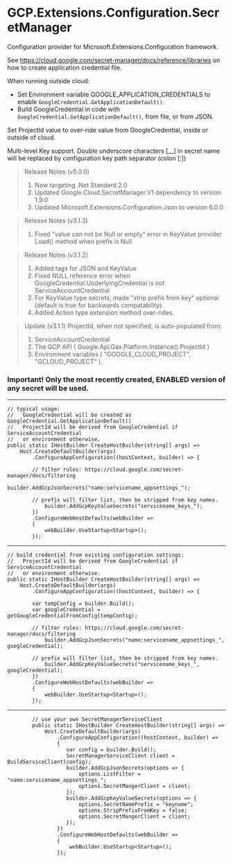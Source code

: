 # GCP.Extensions.Configuration.SecretManager

Configuration provider for Microsoft.Extensions.Configuration framework.

See https://cloud.google.com/secret-manager/docs/reference/libraries on how to create application credential file.

When running outside cloud:
 - Set Environment variable GOOGLE_APPLICATION_CREDENTIALS to enable `GoogleCredential.GetApplicationDefault()`.
 - Build GoogleCredential in code with `GoogleCredential.GetApplicationDefault()`, from file, or from JSON.

Set ProjectId value to over-ride value from GoogleCredential, inside or outside of cloud.

Multi-level Key support. Double underscore characters [__] in secret name will be replaced by configuration key path separator (colon [:])

> Release Notes (v5.0.0)
> 1. Now targeting .Net Standard 2.0
> 2. Updated Google.Cloud.SecretManager.V1 dependency to version 1.9.0
> 3. Updated Microsoft.Extensions.Configuration.Json to version 6.0.0

> Release Notes (v3.1.3)
> 1. Fixed "value can not be Null or empty" error in KeyValue provider Load() method when prefix is Null.

> Release Notes (v3.1.2)
> 1. Added tags for JSON and KeyValue
> 2. Fixed NULL reference error when GoogleCredential.UnderlyingCredential is not ServiceAccountCredential
> 3. For KeyValue type secrets, made "strip prefix from key" optional (default is true for backwards compatability).
> 4. Added Action type extension method over-rides.

> Update (v3.1.1) ProjectId, when not specified, is auto-populated from:
> 1. ServiceAccountCredential
> 2. The GCP API ( Google.Api.Gax.Platform.Instance().ProjectId )  
> 3. Environment variables ( "GOOGLE_CLOUD_PROJECT", "GCLOUD_PROJECT" ).

### Important! Only the most recently created, ENABLED version of any secret will be used.

---
```
// typical usage:
//   GoogleCredential will be created as GoogleCredential.GetApplicationDefault()
//   ProjectId will be derived from GoogleCredential if ServiceAccountCredential
//   or environment otherwise.
public static IHostBuilder CreateHostBuilder(string[] args) =>
    Host.CreateDefaultBuilder(args)
        .ConfigureAppConfiguration((hostContext, builder) => {

        // filter rules: https://cloud.google.com/secret-manager/docs/filtering
            builder.AddGcpJsonSecrets("name:servicename_appsettings_");

        // prefix will filter list, then be stripped from key names.
            builder.AddGcpKeyValueSecrets("servicename_keys_");
        })
        .ConfigureWebHostDefaults(webBuilder =>
        {
            webBuilder.UseStartup<Startup>();
        });

```
---
```
// build credential from existing configuration settings:
//   ProjectId will be derived from GoogleCredential if ServiceAccountCredential
//   or environment otherwise.
public static IHostBuilder CreateHostBuilder(string[] args) =>
    Host.CreateDefaultBuilder(args)
        .ConfigureAppConfiguration((hostContext, builder) => {

        var tempConfig = builder.Build();
        var googleCredential = getGoogleCredentialFromConfig(tempConfig);

        // filter rules: https://cloud.google.com/secret-manager/docs/filtering
            builder.AddGcpJsonSecrets("name:servicename_appsettings_", googleCredential);

        // prefix will filter list, then be stripped from key names.
            builder.AddGcpKeyValueSecrets("servicename_keys_", googleCredential);
        })
        .ConfigureWebHostDefaults(webBuilder =>
        {
            webBuilder.UseStartup<Startup>();
        });

```
---
```
        // use your own SecretManagerServiceClient
        public static IHostBuilder CreateHostBuilder(string[] args) =>
            Host.CreateDefaultBuilder(args)
                .ConfigureAppConfiguration((hostContext, builder) =>
                {
                   var config = builder.Build();
                   SecretManagerServiceClient client = BuildServiceClient(config);
                   builder.AddGcpJsonSecrets(options => {
                       options.ListFilter = "name:servicename_appsettings_";
                       options.SecretMangerClient = client;
                   });
                   builder.AddGcpKeyValueSecrets(options => {
                       options.SecretNamePrefix = "keyname";
                       options.StripPrefixFromKey = false;
                       options.SecretMangerClient = client;
                   });
                })
                .ConfigureWebHostDefaults(webBuilder =>
                {
                    webBuilder.UseStartup<Startup>();
                });
```